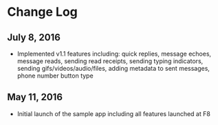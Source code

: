 # Change Log

## July 8, 2016

* Implemented v1.1 features including: quick replies, message echoes, message reads, sending read receipts, sending typing indicators, sending gifs/videos/audio/files, adding metadata to sent messages, phone number button type

## May 11, 2016

* Initial launch of the sample app including all features launched at F8
